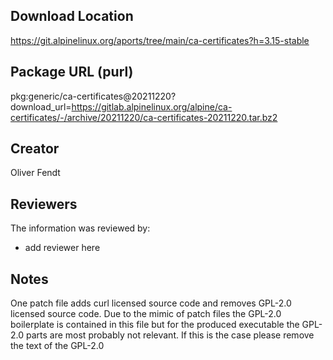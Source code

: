 ## Download Location

https://git.alpinelinux.org/aports/tree/main/ca-certificates?h=3.15-stable

## Package URL (purl)

pkg:generic/ca-certificates@20211220?download_url=https://gitlab.alpinelinux.org/alpine/ca-certificates/-/archive/20211220/ca-certificates-20211220.tar.bz2

## Creator

Oliver Fendt

## Reviewers

The information was reviewed by:

* add reviewer here

## Notes

One patch file adds curl licensed source code and removes GPL-2.0 licensed source code. Due to the mimic of patch files the GPL-2.0 boilerplate is contained in this file but for the produced executable the GPL-2.0 parts are most probably not relevant. If this is the case please remove the text of the GPL-2.0
